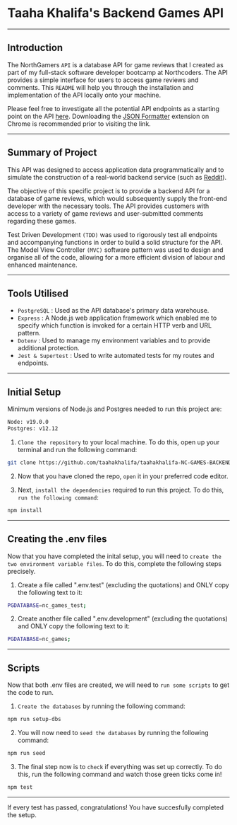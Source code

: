 # Taaha Khalifa's Backend Games API

---

## Introduction

The NorthGamers `API` is a database API for game reviews that I created as part of my full-stack software developer bootcamp at Northcoders. The API provides a simple interface for users to access game reviews and comments. This `README` will help you through the installation and implementation of the API locally onto your machine.

Please feel free to investigate all the potential API endpoints as a starting point on the API [here](https://taahakhalifa-nc-games-api.onrender.com/api). Downloading the [JSON Formatter](https://chrome.google.com/webstore/detail/json-formatter/bcjindcccaagfpapjjmafapmmgkkhgoa?hl=en) extension on Chrome is recommended prior to visiting the link.

---

## Summary of Project

This API was designed to access application data programmatically and to simulate the construction of a real-world backend service (such as [Reddit](https://www.reddit.com/)).

The objective of this specific project is to provide a backend API for a database of game reviews, which would subsequently supply the front-end developer with the necessary tools. The API provides customers with access to a variety of game reviews and user-submitted comments regarding these games.

Test Driven Development `(TDD)` was used to rigorously test all endpoints and accompanying functions in order to build a solid structure for the API. The Model View Controller `(MVC)` software pattern was used to design and organise all of the code, allowing for a more efficient division of labour and enhanced maintenance.

---

## Tools Utilised

-   `PostgreSQL` : Used as the API database's primary data warehouse.
-   `Express` : A Node.js web application framework which enabled me to specify which function is invoked for a certain HTTP verb and URL pattern.
-   `Dotenv` : Used to manage my environment variables and to provide additional protection.
-   `Jest & Supertest` : Used to write automated tests for my routes and endpoints.

---

## Initial Setup

Minimum versions of Node.js and Postgres needed to run this project are:

```bash
Node: v19.0.0
Postgres: v12.12
```

1. `Clone the repository` to your local machine. To do this, open up your terminal and run the following command:

```bash
git clone https://github.com/taahakhalifa/taahakhalifa-NC-GAMES-BACKEND.git
```

2. Now that you have cloned the repo, `open` it in your preferred code editor.

3. Next, `install the dependencies` required to run this project. To do this, `run the following command`:

```bash
npm install
```

---

## Creating the .env files

Now that you have completed the inital setup, you will need to `create the two environment variable files`. To do this, complete the following steps precisely.

1. Create a file called ".env.test" (excluding the quotations) and ONLY copy the following text to it:

```bash
PGDATABASE=nc_games_test;
```

2. Create another file called ".env.development" (excluding the quotations) and ONLY copy the following text to it:

```bash
PGDATABASE=nc_games;
```

---

## Scripts

Now that both .env files are created, we will need to `run some scripts` to get the code to run.

1. `Create the databases` by running the following command:

```bash
npm run setup-dbs
```

2. You will now need to `seed the databases` by running the following command:

```bash
npm run seed
```

3. The final step now is to `check` if everything was set up correctly. To do this, run the following command and watch those green ticks come in!

```bash
npm test
```

---

If every test has passed, congratulations! You have succesfully completed the setup.
